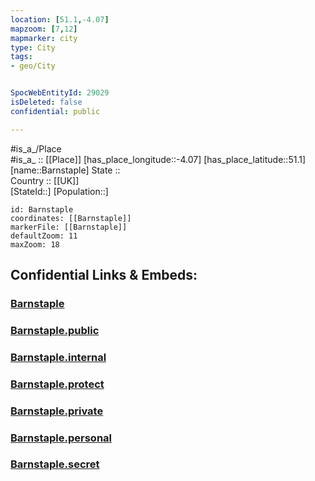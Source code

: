 ```yaml
---
location: [51.1,-4.07] 
mapzoom: [7,12] 
mapmarker: city 
type: City
tags:
- geo/City


SpocWebEntityId: 29029
isDeleted: false
confidential: public

---
```

#is_a_/Place  
#is_a_ :: [[Place]] 
[has_place_longitude::-4.07] 
[has_place_latitude::51.1] 
[name::Barnstaple] 
State ::  
Country :: [[UK]]  
[StateId::] 
[Population::] 



```leaflet
id: Barnstaple
coordinates: [[Barnstaple]] 
markerFile: [[Barnstaple]] 
defaultZoom: 11 
maxZoom: 18
```


## Confidential Links & Embeds: 

### [Barnstaple](/_Standards/Earth/Continent/Europe/Europe~North/UK/England/Regions~England/South_West_England/Devon,County/cities~Devon/Devon~North/cities~NorthDevon/Barnstaple.md) 

### [Barnstaple.public](/_public/Earth/Continent/Europe/Europe~North/UK/England/Regions~England/South_West_England/Devon,County/cities~Devon/Devon~North/cities~NorthDevon/Barnstaple.public.md) 

### [Barnstaple.internal](/_internal/Earth/Continent/Europe/Europe~North/UK/England/Regions~England/South_West_England/Devon,County/cities~Devon/Devon~North/cities~NorthDevon/Barnstaple.internal.md) 

### [Barnstaple.protect](/_protect/Earth/Continent/Europe/Europe~North/UK/England/Regions~England/South_West_England/Devon,County/cities~Devon/Devon~North/cities~NorthDevon/Barnstaple.protect.md) 

### [Barnstaple.private](/_private/Earth/Continent/Europe/Europe~North/UK/England/Regions~England/South_West_England/Devon,County/cities~Devon/Devon~North/cities~NorthDevon/Barnstaple.private.md) 

### [Barnstaple.personal](/_personal/Earth/Continent/Europe/Europe~North/UK/England/Regions~England/South_West_England/Devon,County/cities~Devon/Devon~North/cities~NorthDevon/Barnstaple.personal.md) 

### [Barnstaple.secret](/_secret/Earth/Continent/Europe/Europe~North/UK/England/Regions~England/South_West_England/Devon,County/cities~Devon/Devon~North/cities~NorthDevon/Barnstaple.secret.md)

